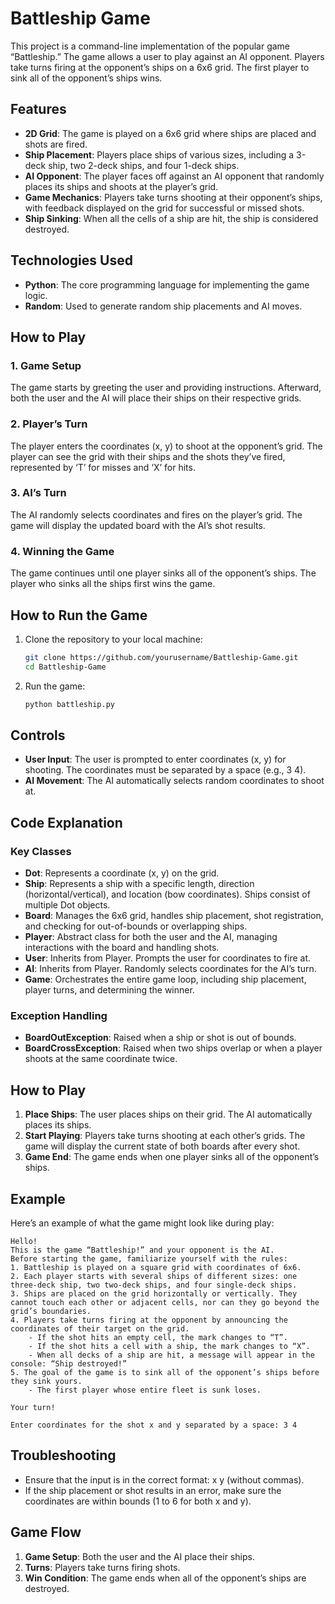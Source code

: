 # Battleship Game

This project is a command-line implementation of the popular game “Battleship.” The game allows a user to play against an AI opponent. Players take turns firing at the opponent’s ships on a 6x6 grid. The first player to sink all of the opponent’s ships wins.

## Features
- **2D Grid**: The game is played on a 6x6 grid where ships are placed and shots are fired.
- **Ship Placement**: Players place ships of various sizes, including a 3-deck ship, two 2-deck ships, and four 1-deck ships.
- **AI Opponent**: The player faces off against an AI opponent that randomly places its ships and shoots at the player’s grid.
- **Game Mechanics**: Players take turns shooting at their opponent’s ships, with feedback displayed on the grid for successful or missed shots.
- **Ship Sinking**: When all the cells of a ship are hit, the ship is considered destroyed.

## Technologies Used
- **Python**: The core programming language for implementing the game logic.
- **Random**: Used to generate random ship placements and AI moves.

## How to Play

### 1. Game Setup

The game starts by greeting the user and providing instructions. Afterward, both the user and the AI will place their ships on their respective grids.

### 2. Player’s Turn

The player enters the coordinates (x, y) to shoot at the opponent’s grid. The player can see the grid with their ships and the shots they’ve fired, represented by ‘T’ for misses and ‘X’ for hits.

### 3. AI’s Turn

The AI randomly selects coordinates and fires on the player’s grid. The game will display the updated board with the AI’s shot results.

### 4. Winning the Game

The game continues until one player sinks all of the opponent’s ships. The player who sinks all the ships first wins the game.

## How to Run the Game

1. Clone the repository to your local machine:
    ```bash
    git clone https://github.com/yourusername/Battleship-Game.git
    cd Battleship-Game
    ```

2. Run the game:
    ```bash
    python battleship.py
    ```

## Controls
- **User Input**: The user is prompted to enter coordinates (x, y) for shooting. The coordinates must be separated by a space (e.g., 3 4).
- **AI Movement**: The AI automatically selects random coordinates to shoot at.

## Code Explanation

### Key Classes
- **Dot**: Represents a coordinate (x, y) on the grid.
- **Ship**: Represents a ship with a specific length, direction (horizontal/vertical), and location (bow coordinates). Ships consist of multiple Dot objects.
- **Board**: Manages the 6x6 grid, handles ship placement, shot registration, and checking for out-of-bounds or overlapping ships.
- **Player**: Abstract class for both the user and the AI, managing interactions with the board and handling shots.
- **User**: Inherits from Player. Prompts the user for coordinates to fire at.
- **AI**: Inherits from Player. Randomly selects coordinates for the AI’s turn.
- **Game**: Orchestrates the entire game loop, including ship placement, player turns, and determining the winner.

### Exception Handling
- **BoardOutException**: Raised when a ship or shot is out of bounds.
- **BoardCrossException**: Raised when two ships overlap or when a player shoots at the same coordinate twice.

## How to Play
1. **Place Ships**: The user places ships on their grid. The AI automatically places its ships.
2. **Start Playing**: Players take turns shooting at each other’s grids. The game will display the current state of both boards after every shot.
3. **Game End**: The game ends when one player sinks all of the opponent’s ships.

## Example

Here’s an example of what the game might look like during play:
```
Hello!
This is the game “Battleship!” and your opponent is the AI.
Before starting the game, familiarize yourself with the rules:
1. Battleship is played on a square grid with coordinates of 6x6.
2. Each player starts with several ships of different sizes: one three-deck ship, two two-deck ships, and four single-deck ships.
3. Ships are placed on the grid horizontally or vertically. They cannot touch each other or adjacent cells, nor can they go beyond the grid’s boundaries.
4. Players take turns firing at the opponent by announcing the coordinates of their target on the grid.
    - If the shot hits an empty cell, the mark changes to “T”.
    - If the shot hits a cell with a ship, the mark changes to “X”.
    - When all decks of a ship are hit, a message will appear in the console: “Ship destroyed!”
5. The goal of the game is to sink all of the opponent’s ships before they sink yours.
    - The first player whose entire fleet is sunk loses.

Your turn!

Enter coordinates for the shot x and y separated by a space: 3 4
```

## Troubleshooting
- Ensure that the input is in the correct format: x y (without commas).
- If the ship placement or shot results in an error, make sure the coordinates are within bounds (1 to 6 for both x and y).

## Game Flow
1. **Game Setup**: Both the user and the AI place their ships.
2. **Turns**: Players take turns firing shots.
3. **Win Condition**: The game ends when all of the opponent’s ships are destroyed.
